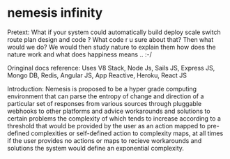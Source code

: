 # nemesis infinity
Pretext: What if your system could automatically build deploy scale switch route plan design and code ? What code r u sure about that? Then what would we do? We would then study nature to explain them how does the nature work and what does happiness means .. :-/

Oringinal docs reference: Uses V8 Stack, Node Js, Sails JS, Express JS, Mongo DB, Redis,  Angular JS, App Reactive, Heroku, React JS

Introduction: Nemesis is proposed to be a hyper grade computing environment that can parse the entropy of change and direction of a particular set of responses from various sources through pluggable webhooks to other platforms and advice workarounds and solutions to certain problems the complexity of which tends to increase according to a threshold that would be provided by the user as an action mapped to pre-defined complexities or self-defined action to complexity maps, at all times if the user provides no actions or maps to recieve workarounds and solutions the system would define an exponential complexity.